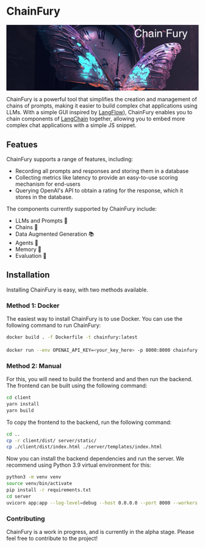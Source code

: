 # ChainFury

<img src="./docs/clock.png" align="center"/>


ChainFury is a powerful tool that simplifies the creation and management of chains of prompts, making it easier to build complex chat applications using LLMs. With a simple GUI inspired by [LangFlow](https://github.com/logspace-ai/langflow)), ChainFury enables you to chain components of [LangChain](https://github.com/hwchase17/langchain) together, allowing you to embed more complex chat applications with a simple JS snippet.


## Featues
ChainFury supports a range of features, including:

- Recording all prompts and responses and storing them in a database
- Collecting metrics like latency to provide an easy-to-use scoring mechanism for end-users
- Querying OpenAI's API to obtain a rating for the response, which it stores in the database.

The components currently supported by ChainFury include:
- LLMs and Prompts 📃
- Chains 🔗
- Data Augmented Generation 📚
- Agents 🤖
- Memory 🧠
- Evaluation 🧐

## Installation

Installing ChainFury is easy, with two methods available.

### **Method 1: Docker**

The easiest way to install ChainFury is to use Docker. You can use the following command to run ChainFury:

```bash
docker build . -f Dockerfile -t chainfury:latest

docker run --env OPENAI_API_KEY=<your_key_here> -p 8000:8000 chainfury:latest
```

### **Method 2: Manual**

For this, you will need to build the frontend and and then run the backend. The frontend can be built using the following command:

```bash
cd client
yarn install
yarn build
```

To copy the frontend to the backend, run the following command:

```bash
cd ..
cp -r client/dist/ server/static/
cp ./client/dist/index.html ./server/templates/index.html
```

Now you can install the backend dependencies and run the server. We recommend using Python 3.9 virtual environment for this:

```bash
python3 -m venv venv
source venv/bin/activate
pip install -r requirements.txt
cd server
uvicorn app:app --log-level=debug --host 0.0.0.0 --port 8000 --workers 1

```

### Contributing
ChainFury is a work in progress, and is currently in the alpha stage. Please feel free to contribute to the project!

